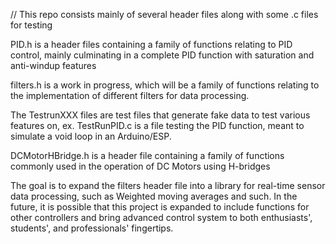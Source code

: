 // This repo consists mainly of several header files along with some .c files for testing

PID.h is a header files containing a family of functions relating to PID control, mainly culminating in a complete PID function with saturation and anti-windup features

filters.h is a work in progress, which will be a family of functions relating to the implementation of different filters for data processing.

The TestrunXXX files are test files that generate fake data to test various features on, ex. TestRunPID.c is a file testing the PID function, meant to simulate a void loop in an Arduino/ESP.

DCMotorHBridge.h is a header file containing a family of functions commonly used in the operation of DC Motors using H-bridges

The goal is to expand the filters header file into a library for real-time sensor data processing, such as Weighted moving averages and such.
In the future, it is possible that this project is expanded to include functions for other controllers and bring advanced control system to both enthusiasts', students', and professionals' fingertips.
